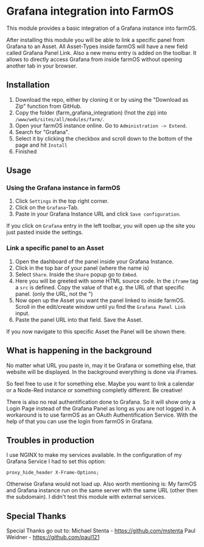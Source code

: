 # Grafana integration into FarmOS

This module provides a basic integration of a Grafana instance into farmOS.

After installing this module you will be able to link a specific panel from Grafana to an Asset. All Asset-Types inside farmOS will have a new field called Grafana Panel Link. Also a new menu entry is added on the toolbar. It allows to directly access Grafana from inside farmOS without opening another tab in your browser.

## Installation

1. Download the repo, either by cloning it or by using the "Download as Zip" function from GitHub. 
1. Copy the folder (farm_grafana_integration) (!not the zip) into `/www/web/sites/all/modules/farm/`.
1. Open your farmOS instance online. Go to `Administration -> Extend`. 
1. Search for "Grafana".
1. Select it by clicking the checkbox and scroll down to the bottom of the page and hit `Install`
1. Finished

## Usage

### Using the Grafana instance in farmOS

1. Click `Settings` in the top right corner.
1. Click on the `Grafana`-Tab.
1. Paste in your Grafana Instance URL and click `Save configuration`.

If you click on `Grafana` entry in the left toolbar, you will open up the site you just pasted inside the settings.

### Link a specific panel to an Asset

1. Open the dashboard of the panel inside your Grafana Instance.
1. Click in the top bar of your panel (where the name is)
1. Select `Share`. Inside the `Share` popup go to `Embed`.
1. Here you will be greeted with some HTML source code. In the `iframe` tag a `src` is defined. Copy the value of that e.g. the URL of that specific panel. (only the URL, not the ")
1. Now open up the Asset you want the panel linked to inside farmOS. Scroll in the edit/create window until yu find the `Grafana Panel Link` input.
1. Paste the panel URL into that field. Save the Asset.

If you now navigate to this specific Asset the Panel will be shown there.

## What is happening in the background

No matter what URL you paste in, may it be Grafana or something else, that website will be displayed.
In the background everything is done via iFrames.

So feel free to use it for something else. Maybe you want to link a calendar or a Node-Red instance or something completly different. Be creative!

There is also no real authentification done to Grafana. So it will show only a Login Page instead of the Grafana Panel as long as you are not logged in.
A workaround is to use farmOS as an OAuth Authentification Service. With the help of that you can use the login from farmOS in Grafana.

## Troubles in production

I use NGINX to make my services available. In the configuration of my Grafana Service I had to set this option:

```
proxy_hide_header X-Frame-Options;
```

Otherwise Grafana would not load up. Also worth mentioning is: My farmOS and Grafana instance run on the same server with the same URL (other then the subdomain). I didn't test this module with external services.

## Special Thanks
Special Thanks go out to:
Michael Stenta - https://github.com/mstenta
Paul Weidner - https://github.com/paul121

